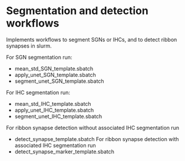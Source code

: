 # Segmentation and detection workflows

Implements workflows to segment SGNs or IHCs, and to detect ribbon synapses in slurm.

For SGN segmentation run:
- mean_std_SGN_template.sbatch
- apply_unet_SGN_template.sbatch
- segment_unet_SGN_template.sbatch

For IHC segmentation run:
- mean_std_IHC_template.sbatch
- apply_unet_IHC_template.sbatch
- segment_unet_IHC_template.sbatch

For ribbon synapse detection without associated IHC segmentation run
- detect_synapse_template.sbatch
For ribbon synapse detection with associated IHC segmentation run
- detect_synapse_marker_template.sbatch
